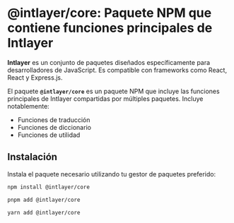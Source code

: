 # @intlayer/core: Paquete NPM que contiene funciones principales de Intlayer

**Intlayer** es un conjunto de paquetes diseñados específicamente para desarrolladores de JavaScript. Es compatible con frameworks como React, React y Express.js.

El paquete **`@intlayer/core`** es un paquete NPM que incluye las funciones principales de Intlayer compartidas por múltiples paquetes. Incluye notablemente:

- Funciones de traducción
- Funciones de diccionario
- Funciones de utilidad

## Instalación

Instala el paquete necesario utilizando tu gestor de paquetes preferido:

```bash packageManager="npm"
npm install @intlayer/core
```

```bash packageManager="pnpm"
pnpm add @intlayer/core
```

```bash packageManager="yarn"
yarn add @intlayer/core
```
